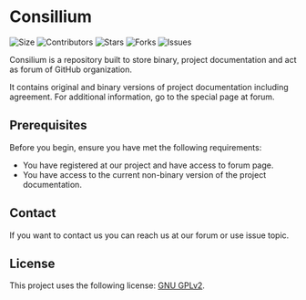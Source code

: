 # Consillium

![Size](https://img.shields.io/github/repo-size/Avandelta/Consilium)
![Contributors](https://img.shields.io/github/contributors/Avandelta/Consilium) 
![Stars](https://img.shields.io/github/stars/Avandelta/Consilium?style=social) 
![Forks](https://img.shields.io/github/forks/Avandelta/Consilium?style=social) 
![Issues](https://img.shields.io/github/issues/Avandelta/Consilium?logo=github&style=social)

Consilium is a repository built to store binary, project documentation and act as forum of GitHub organization.

It contains original and binary versions of project documentation including agreement. For additional information, go to the special page at forum.

## Prerequisites

Before you begin, ensure you have met the following requirements:

- You have registered at our project and have access to forum page.
- You have access to the current non-binary version of the project documentation.

## Contact

If you want to contact us you can reach us at our forum or use issue topic.

## License

This project uses the following license: [GNU GPLv2](https://spdx.org/licenses/GPL-2.0-or-later.html).